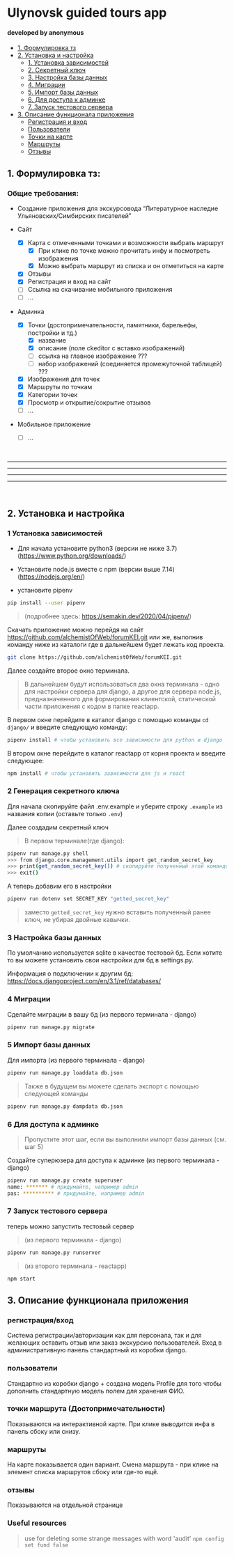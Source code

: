 # Ulynovsk guided tours app
#### developed by anonymous


* [1. Формулировка тз](#task_description)
* [2. Установка и настройка](#setup)
    * [1. Установка зависимостей](#dependences)
    * [2. Секретный ключ](#create_secret_key)
    * [3. Настройка базы данных](#setup_db)
    * [4. Миграции](#migrations)
    * [5. Импорт базы данных](#import_db)
    * [6. Для доступа к админке ](#admin_panel)
    * [7. Запуск тестового сервера](#test_server)
* [3. Описание функционала приложения](#description)
    * [Регистрация и вход](#auth)
    * [Пользователи](#users)
    * [Точки на карте](#points)
    * [Маршруты](#paths)
    * [Отзывы](#reviews)


## 1. Формулировка тз:
<a name="task_description"></a> 


### Общие требования: 

* Создание приложения для экскурсовода​ “Литературное наследие Ульяновских/Симбирских писателей” 


* Сайт
    * [x] Карта с отмеченными точками и возможности выбрать маршрут
        * [x] При клике по точке можно прочитать инфу и посмотреть изображения
        * [x] Можно выбрать маршрут из списка и он отметиться на карте
    * [x] Отзывы
    * [x] Регистрация и вход на сайт
    * [ ] Ссылка на скачивание мобильного приложения
    * [ ] ...
* Админка
    * [x] Точки (достопримечательности, памятники, барельефы, постройки и тд.)
        * [x] название
        * [x] описание (поле ckeditor c вставко изображений)
        * [ ] ссылка на главное изображение ???
        * [ ] набор изображений (соединяется промежуточной таблицей) ???
    * [x] Изображения для точек
    * [x] Маршруты по точкам
    * [x] Категории точек
    * [x] Просмотр и открытие/сокрытие отзывов
    * [ ] ...
* Мобильное приложение
    * [ ] ...

<br>

---
---
---
---

<br>  

## 2. Установка и настройка
<a name="setup"></a> 

### 1 Установка зависимостей
<a name="dependences"></a> 

* Для начала установите python3 (версии не ниже 3.7) (https://www.python.org/downloads/)
* Установите node.js вместе с npm (версии выше 7.14) (https://nodejs.org/en/)

* установите pipenv 
```bash
pip install --user pipenv
```
> (подробнее здесь: https://semakin.dev/2020/04/pipenv/)


Скачать приложение можно перейдя на сайт https://github.com/alchemistOfWeb/forumKEI.git
или же, выполнив команду ниже из каталоги где в дальнейшем будет лежать код проекта.
```bash
git clone https://github.com/alchemistOfWeb/forumKEI.git 
```

Далее создайте второе окно терминала. 
> В дальнейшем будут использоваться два окна терминала - одно для настройки сервера для django, а другое для сервера node.js, предназначенного для формирования клиентской, статической части приложения с кодом в папке reactapp.

В первом окне перейдите в каталог django с помощью команды `cd django/` и введите следующую команду:
```bash
pipenv install # чтобы установить все зависимости для python и django
```

В втором окне перейдите в каталог reactapp от корня проекта и введите следующее:
```bash
npm install # чтобы установить зависимости для js и react
```

### 2 Генерация секретного ключа
<a name="create_secret_key"></a> 

Для начала скопируйте файл .env.example и уберите строку `.example` из названия копии (оставьте только `.env`)

Далее создадим секретный ключ

> В первом терминале(где django):
```bash
pipenv run manage.py shell
>>> from django.core.management.utils import get_random_secret_key
>>> print(get_random_secret_key()) # скопируйте полученный этой командой ключ
>>> exit()
```

А теперь добавим его в настройки
```bash
pipenv run dotenv set SECRET_KEY "getted_secret_key"
```
> заместо `getted_secret_key` нужно вставить полученный ранее ключ, не убирая двойные кавычки.


### 3 Настройка базы данных
<a name="setup_db"></a> 

По умолчанию используется sqlite в качестве тестовой бд. Если хотите то вы можете установить свои настройки для бд в settings.py.

Информация о подключении к другим бд: https://docs.djangoproject.com/en/3.1/ref/databases/

### 4 Миграции
<a name="migrations"></a> 

Сделайте миграции в вашу бд (из первого терминала - django)
```bash
pipenv run manage.py migrate
```

### 5 Импорт базы данных
<a name="import_db"></a> 

Для импорта (из первого терминала - django)
```bash
pipenv run manage.py loaddata db.json
```

> Также в будущем вы можете сделать экспорт с помощью следующей команды
```bash
pipenv run manage.py dampdata db.json
```

### 6 Для доступа к админке
<a name="admin_panel"></a> 

> Пропустите этот шаг, если вы выполнили импорт базы данных (см. шаг 5)

Создайте суперюзера для доступа к админке (из первого терминала - django)
```bash
pipenv run manage.py create superuser
name: ******* # придумайте, например admin
pas: ********** # придумайте, например admin
```

### 7 Запуск тестового сервера
<a name="test_server"></a> 

теперь можно запустить тестовый сервер 
> (из первого терминала - django)
```bash
pipenv run manage.py runserver
```

> (из второго терминала - reactapp)
```bash
npm start
```

## 3. Описание функционала приложения
<a name="description"></a> 

### регистрация/вход
<a name="auth"></a> 

Система регистрации/авторизации как для персонала, так и для желающих оставить отзыв или заказ экскурсию пользователей.
Вход в административную панель стандартный из коробки django.

### пользователи
<a name="users"></a> 

Cтандартно из коробки django + создана модель Profile для того чтобы дополнить стандартную модель полем для хранения ФИО.

### точки маршрута (Достопримечательности)
<a name="points"></a>

Показываются на интерактивной карте. При клике выводится инфа в панель сбоку или снизу.

### маршруты
<a name="paths"></a>

На карте показывается один вариант. Смена маршрута - при клике на элемент списка маршрутов сбоку или где-то ещё.

### отзывы
<a name="reviews"></a>

Показываются на отдельной странице


### Useful resources

> use for deleting some strange messages with word 'audit'
> ```npm config set fund false ``` 
